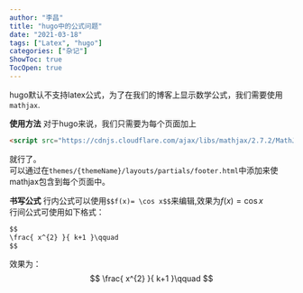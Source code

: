 ```yaml
---
author: "李昌"
title: "hugo中的公式问题"
date: "2021-03-18"
tags: ["Latex", "hugo"]
categories: ["杂记"]
ShowToc: true
TocOpen: true
---
```


hugo默认不支持latex公式，为了在我们的博客上显示数学公式，我们需要使用`mathjax`.

**使用方法**
对于hugo来说，我们只需要为每个页面加上
```html
<script src="https://cdnjs.cloudflare.com/ajax/libs/mathjax/2.7.2/MathJax.js?config=TeX-MML-AM_SVG"></script>
```
就行了。  
可以通过在`themes/{themeName}/layouts/partials/footer.html`中添加来使mathjax包含到每个页面中。

**书写公式**
行内公式可以使用`$$f(x)= \cos x$$`来编辑,效果为$f(x)= \cos x$  
行间公式可使用如下格式：
```markdown
$$
\frac{ x^{2} }{ k+1 }\qquad
$$
```
效果为：
$$
\frac{ x^{2} }{ k+1 }\qquad
$$
